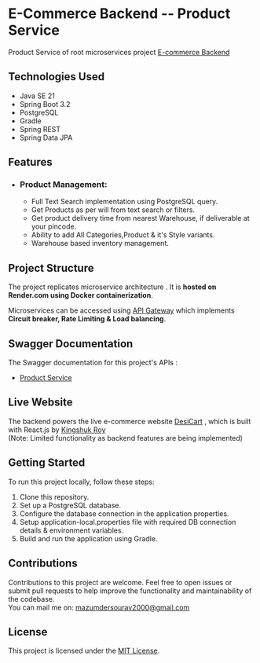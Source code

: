 # E-Commerce Backend -- Product Service

Product Service of root microservices project [E-commerce Backend](https://github.com/Ecommerce-Application-Demo/ecommerce-backend.git)


## Technologies Used

- Java SE 21
- Spring Boot 3.2
- PostgreSQL
- Gradle
- Spring REST
- Spring Data JPA

 ## Features

- ### Product Management:
  - Full Text Search implementation using PostgreSQL query.
  - Get Products as per will from text search or filters.
  - Get product delivery time from nearest Warehouse, if deliverable at your pincode.
  - Ability to add All Categories,Product & it's Style variants.
  - Warehouse based inventory management.

## Project Structure

The project replicates microservice architecture . It is **hosted on Render.com using Docker containerization**.

Microservices can be accessed using [API Gateway](https://github.com/Ecommerce-Application-Demo/api-gateway) which implements **Circuit breaker, Rate Limiting & Load balancing**.

## Swagger Documentation

The Swagger documentation for this project's APIs : 

- [Product Service](https://ecommerce-backend-product-service.onrender.com/product/swagger-ui/index.html)

## Live Website

The backend powers the live e-commerce website [DesiCart](https://www.desicart.vercel.app) , which is built with React.js by [Kingshuk Roy](https://github.com/kingoroy)  
(Note: Limited functionality as backend features are being implemented)

## Getting Started

To run this project locally, follow these steps:

1. Clone this repository.
2. Set up a PostgreSQL database.
3. Configure the database connection in the application properties.
4. Setup application-local.properties file with required DB connection details & environment variables.
5. Build and run the application using Gradle.

## Contributions

Contributions to this project are welcome. Feel free to open issues or submit pull requests to help improve the functionality and maintainability of the codebase.  
You can mail me on: mazumdersourav2000@gmail.com

## License

This project is licensed under the [MIT License](LICENSE).
